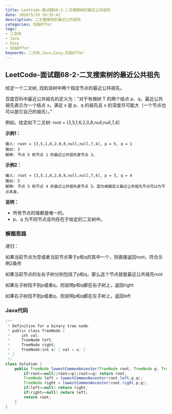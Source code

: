 ```yaml
---
title: LeetCode-面试题68-2-二叉搜索树的最近公共祖先
date: 2020/5/29 10:35:42
description: 二叉搜索树的最近公共祖先
categories: 剑指Offer
tags:
- 二叉树
- Java
- Easy
- 剑指Offer
keywords: 二叉树,Java,Easy,剑指Offer
---
```


## LeetCode-面试题68-2-二叉搜索树的最近公共祖先

给定一个二叉树, 找到该树中两个指定节点的最近公共祖先。

百度百科中最近公共祖先的定义为：“对于有根树 T 的两个结点 p、q，最近公共祖先表示为一个结点 x，满足 x 是 p、q 的祖先且 x 的深度尽可能大（一个节点也可以是它自己的祖先）。”

例如，给定如下二叉树:  root = [3,5,1,6,2,0,8,null,null,7,4]

 <!--more-->

**示例1：**

```
输入: root = [3,5,1,6,2,0,8,null,null,7,4], p = 5, q = 1
输出: 3
解释: 节点 5 和节点 1 的最近公共祖先是节点 3。
```

**示例2：**

```
输入: root = [3,5,1,6,2,0,8,null,null,7,4], p = 5, q = 4
输出: 5
解释: 节点 5 和节点 4 的最近公共祖先是节点 5。因为根据定义最近公共祖先节点可以为节点本身。
```

**说明：**

- 所有节点的值都是唯一的。
- p、q 为不同节点且均存在于给定的二叉树中。

### 解题思路

递归：

如果当前节点为空或者当前节点等于p和q的其中一个，则直接返回root，符合示例2条件

如果当前节点的左右子树分别包括了p和q，那么这个节点就是最近公共祖先root

如果左子树找不到p或者q，则说明p和q都在右子树上，返回right

如果右子树找不到p或者q，则说明p和q都在左子树上，返回left

### Java代码

```java
/**
 * Definition for a binary tree node.
 * public class TreeNode {
 *     int val;
 *     TreeNode left;
 *     TreeNode right;
 *     TreeNode(int x) { val = x; }
 * }
 */
class Solution {
    public TreeNode lowestCommonAncestor(TreeNode root, TreeNode p, TreeNode q) {
        if(root==null||root==p||root==q) return root;
        TreeNode left = lowestCommonAncestor(root.left,p,q);
        TreeNode right = lowestCommonAncestor(root.right,p,q);
        if(left==null) return right;
        if(right==null) return left;
        return root;
    }
}
```

